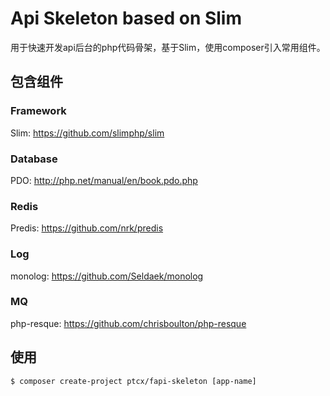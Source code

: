 Api Skeleton based on Slim
===========================================

用于快速开发api后台的php代码骨架，基于Slim，使用composer引入常用组件。

## 包含组件

### Framework

Slim: <https://github.com/slimphp/slim>

### Database

PDO: <http://php.net/manual/en/book.pdo.php>

### Redis

Predis: <https://github.com/nrk/predis>

### Log

monolog: <https://github.com/Seldaek/monolog>

### MQ

php-resque: <https://github.com/chrisboulton/php-resque>

## 使用

```shell
$ composer create-project ptcx/fapi-skeleton [app-name]
```